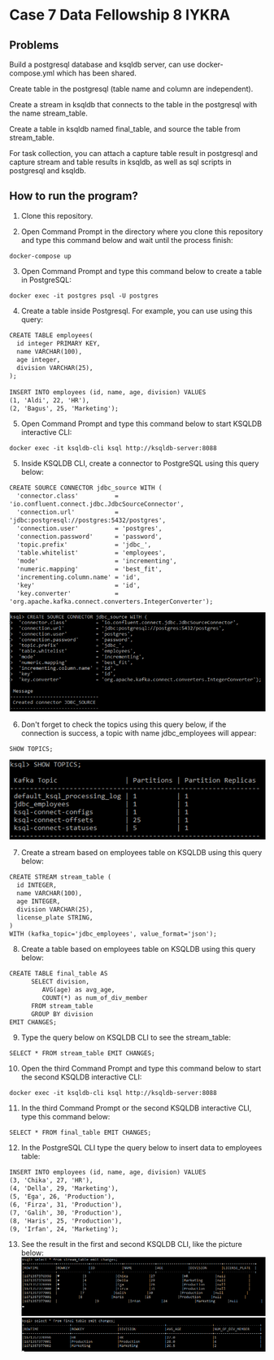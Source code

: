 # Case 7 Data Fellowship 8 IYKRA

## Problems
Build a postgresql database and ksqldb server, can use
docker-compose.yml which has been shared.

Create table in the postgresql (table name and column are independent).

Create a stream in ksqldb that connects to the table in the postgresql
with the name stream_table.

Create a table in ksqldb named final_table, and source the table from
stream_table.

For task collection, you can attach a capture table result in postgresql and
capture stream and table results in ksqldb, as well as sql scripts in postgresql and ksqldb.


## How to run the program?

1. Clone this repository.

2. Open Command Prompt in the directory where you clone this repository and type this command below and wait until the process finish:
```
docker-compose up
```

3. Open Command Prompt and type this command below to create a table in PostgreSQL:
```
docker exec -it postgres psql -U postgres
```

4. Create a table inside Postgresql. For example, you can use using this query:
```
CREATE TABLE employees(
  id integer PRIMARY KEY,
  name VARCHAR(100),
  age integer,
  division VARCHAR(25),
);

INSERT INTO employees (id, name, age, division) VALUES
(1, 'Aldi', 22, 'HR'),
(2, 'Bagus', 25, 'Marketing');
```

5. Open Command Prompt and type this command below to start KSQLDB interactive CLI:
```
docker exec -it ksqldb-cli ksql http://ksqldb-server:8088
```

5. Inside KSQLDB CLI, create a connector to PostgreSQL using this query below:

```
CREATE SOURCE CONNECTOR jdbc_source WITH (
  'connector.class'          = 'io.confluent.connect.jdbc.JdbcSourceConnector',
  'connection.url'           = 'jdbc:postgresql://postgres:5432/postgres',
  'connection.user'          = 'postgres',
  'connection.password'      = 'password',
  'topic.prefix'             = 'jdbc_',
  'table.whitelist'          = 'employees',
  'mode'                     = 'incrementing',
  'numeric.mapping'          = 'best_fit',
  'incrementing.column.name' = 'id',
  'key'                      = 'id',
  'key.converter'            = 'org.apache.kafka.connect.converters.IntegerConverter');
```
![](img/3.png)<br>

6. Don't forget to check the topics using this query below, if the connection is success, a topic with name jdbc_employees will appear:

```
SHOW TOPICS;
```
![](img/4.png)<br>

7. Create a stream based on employees table on KSQLDB using this query below:

```
CREATE STREAM stream_table (
  id INTEGER,
  name VARCHAR(100),
  age INTEGER,
  division VARCHAR(25),
  license_plate STRING,
)
WITH (kafka_topic='jdbc_employees', value_format='json');
```

8. Create a table based on employees table on KSQLDB using this query below:

```
CREATE TABLE final_table AS
      SELECT division,
	     AVG(age) as avg_age,
	     COUNT(*) as num_of_div_member
      FROM stream_table
      GROUP BY division
EMIT CHANGES;
```

9. Type the query below on KSQLDB CLI to see the stream_table:
```
SELECT * FROM stream_table EMIT CHANGES;
```

10. Open the third Command Prompt and type this command below to start the second KSQLDB interactive CLI:
```
docker exec -it ksqldb-cli ksql http://ksqldb-server:8088
``` 

11. In the third Command Prompt or the second KSQLDB interactive CLI, type this command below:
```
SELECT * FROM final_table EMIT CHANGES;
```

12. In the PostgreSQL CLI type the query below to insert data to employees table:
```
INSERT INTO employees (id, name, age, division) VALUES
(3, 'Chika', 27, 'HR'),
(4, 'Della', 29, 'Marketing'),
(5, 'Ega', 26, 'Production'),
(6, 'Firza', 31, 'Production'),
(7, 'Galih', 30, 'Production'),
(8, 'Haris', 25, 'Production'),
(9, 'Irfan', 24, 'Marketing');
```
13. See the result in the first and second KSQLDB CLI, like the picture below:
![](img/6.png)<br>
![](img/7.png)<br>